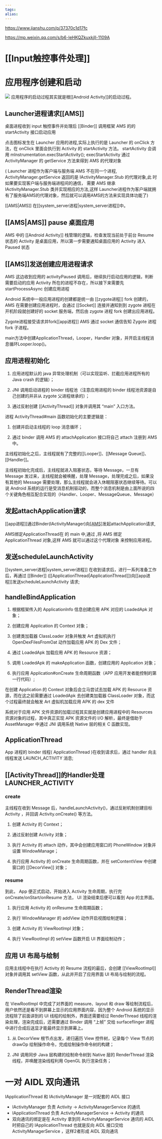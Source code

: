 ```yaml
---
tags: 
alias:
---
```

https://www.jianshu.com/p/37370c1d17fc

https://mp.weixin.qq.com/s/b6-leHKQZkuxkjll-1109A
# [[Input触控事件处理]]

# 应用程序创建和启动
![](https://gd-hbimg.huaban.com/6ed5ce04b6586ffa92d944d83b293535a67b87aee6fc-Cl4LRw)
应用程序的启动过程其实就是根[[Android Activity]]的启动过程。
## Launcher进程请求[[AMS]]
桌面进程收到 input 触控事件并处理后 [[Binder]] 调用框架 AMS 的的 startActivity 接口启动应用

点击图标发生在 Launcher 应用的进程,实际上执行的是 Launcher 的 onClick 方法，在 onClick 里面会执行到 Activity 的 startActivity 方法。 startActivity 会调用 mInstrumentation.execStartActivity(); execStartActivity 通过 ActivityManager 的 getService 方法来得到 AMS 的代理对象

( Launcher 进程作为客户端与服务端 AMS 不在同一个进程, ActivityManager.getService 返回的是 IActivityManager.Stub 的代理对象,此 时如果要实现客户端与服务端进程间的通信， 需要 AMS 继承 IActivityManager.Stub 类并实现相应的方法,这样 Launcher进程作为客户端就拥有了服务端AMS的代理对象，然后就可以调用AMS的方法来实现具体功能了)

[[AMS|AMS]] 在[[system_server进程|system_server进程]]中。
## [[AMS|AMS]] pause 桌面应用
AMS 中的 [[Android Activity]] 栈管理的逻辑，检查发现当前处于前台 Resume 状态的 Activity 是桌面应用，所以第一步需要通知桌面应用的 Activity 进入 Paused 状态


## [[AMS]]发送创建应用进程请求
AMS 这边收到应用的 activityPaused 调用后，继续执行启动应用的逻辑，判断需要启动的应用 Activity 所在的进程不存在，所以接下来需要先 startProcessAsync 创建应用进程

Android 系统中一般应用进程的创建都是统一由 [[zygote进程]] fork 创建的，AMS 在需要创建应用进程时，会通过 [[Socket]] 连接并通知到到 zygote 进程在开机阶段就创建好的 socket 服务端，然后由 zygote 进程 fork 创建出应用进程。

Zygote进程接受请求并fork[[app进程]]
AMS 通过 socket 通信告知 Zygote 进程 fork 子进程。

main方法中创建ApplicationThread，Looper，Handler 对象，并开启主线程消息循环Looper.loop()。
## 应用进程初始化
1. 应用进程默认的 java 异常处理机制（可以实现监听、拦截应用进程所有的 Java crash 的逻辑）；
    
2. JNI 调用启动进程的 binder 线程池（注意应用进程的 binder 线程池资源是自己创建的并非从 zygote 父进程继承的）；
    
3. 通过反射创建 [[ActivityThread]] 对象并调用其 “main” 入口方法。

进程 ActivityThread#main 函数初始化的主要逻辑是：

1. 创建并启动主线程的 loop 消息循环；
    
2. 通过 binder 调用 AMS 的 attachApplication 接口将自己 attach 注册到 AMS 中。

主线程初始化之后，主线程就有了完整的[[Looper]]、[[Message Queue]]、[[Handler]]。

主线程初始化完成后，主线程就进入阻塞状态，等待 Message，一旦有 Message 发过来，主线程就会被唤醒，处理 Message，处理完成之后，如果没有其他的 Message 需要处理，那么主线程就会进入休眠阻塞状态继续等待。可以说 Android 系统的运行是受消息机制驱动的，而整个消息机制是由上面所说的四个关键角色相互配合实现的（Handler、Looper、MessageQueue、Message）


## 发起attachApplication请求
[[app进程]]通过Binder(IActivityManager)向[[AMS]]([[system_server进程]]中)发起attachApplication请求,

AMS绑定ApplicationThread在 的 main 中,通过 ,将 AMS 绑定 ApplicationThread 对象,这样 AMS 就可以通过这个代理对象 来控制应用进程。

## 发送scheduleLaunchActivity
[[system_server进程|system_server进程]] 在收到请求后，进行一系列准备工作后，再通过 [[Binder]] ([[ApplicationThread|ApplicationThread]])向[[app进程]]发送scheduleLaunchActivity 请求; 

## handleBindApplication
1. 根据框架传入的 ApplicationInfo 信息创建应用 APK 对应的 LoadedApk 对象；
    
2. 创建应用 Application 的 Context 对象；
    
3. 创建类加载器 ClassLoader 对象并触发 Art 虚拟机执行 OpenDexFilesFromOat 动作加载应用 APK 的 Dex 文件；
    
4. 通过 LoadedApk 加载应用 APK 的 Resource 资源；
    
5. 调用 LoadedApk 的 makeApplication 函数，创建应用的 Application 对象；
    
6. 执行应用 Application#onCreate 生命周期函数（APP 应用开发者能控制的第一行代码）;

在创建 Application 的 Context 对象后会立马尝试去加载 APK 的 Resource 资源，而在这之前需要通过 LoadedApk 去创建类加载器 ClassLoader 对象，而这个过程最终就会触发 Art 虚拟机加载应用 APK 的 dex 文件

系统对于应用 APK 文件资源的加载过程其实就是创建应用进程中的 Resources 资源对象的过程，其中真正实现 APK 资源文件的 I/O 解析，最终是借助于 AssetManager 中通过 JNI 调用系统 Native 层的相关 C 函数实现。

## ApplicationThread
App 进程的 binder 线程( ApplicationThread )在收到请求后，通过 handler 向主线程发送 LAUNCH_ACTIVITY 消息;

## [[ActivityThread]]的Handler处理LAUNCHER_ACTIVITY

### create
主线程在收到 Message 后，handleLaunchActivity()，通过反射机制创建目标 Activity ，并回调 Activity.onCreate() 等方法。 

1. 创建 Activity 的 Context；
    
2. 通过反射创建 Activity 对象；
    
3. 执行 Activity 的 attach 动作，其中会创建应用窗口的 PhoneWindow 对象并设置 WindowManage；
    
4. 执行应用 Activity 的 onCreate 生命周期函数，并在 setContentView 中创建窗口的 [[DecorView]] 对象；

### resume 

到此， App 便正式启动，开始进入 Activity 生命周期，执行完 onCreate/onStart/onResume 方法， UI 渲染结束后便可以看到 App 的主界面。

1. 执行应用 Activity 的 onResume 生命周期函数；
    
2. 执行 WindowManager 的 addView 动作开启视图绘制逻辑；
    
3. 创建 Activity 的 ViewRootImpl 对象；
    
4. 执行 ViewRootImpl 的 setView 函数开启 UI 界面绘制动作；

## 应用 UI 布局与绘制
应用主线程中在执行 Activity 的 Resume 流程的最后，会创建 [[ViewRootImpl]] 对象并调用其 setView 函数，从此并开启了应用界面 UI 布局与绘制的流程。

## RenderThread渲染
在 ViewRootImpl 中完成了对界面的 measure、layout 和 draw 等绘制流程后，用户依然还是看不到屏幕上显示的应用界面内容，因为整个 Android 系统的显示流程除了前面讲到的 UI 线程的绘制外，界面还需要经过 RenderThread 线程的渲染处理，渲染完成后，还需要通过 Binder 调用 “上帧” 交给 surfaceflinger 进程中进行合成后送显才能最终显示到屏幕上。
1. 从 DecorView 根节点出发，递归遍历 View 控件树，记录每个 View 节点的 drawOp 绘制操作命令，完成绘制操作命令树的构建；
    
2. JNI 调用同步 Java 层构建的绘制命令树到 Native 层的 RenderThread 渲染线程，并唤醒渲染线程利用 OpenGL 执行渲染任务；
# 一对 AIDL 双向通讯  
IApplicationThread 和 IActivityManager 是一对配套的 AIDL 接口

-   IActivityManager 负责 Activity -> ActivityManagerService 的通讯
-   IApplicationThread 负责 ActivityManagerService -> Activity 的通讯
-   双向通讯的绑定是在 Activity 拿到同 ActivityManagerService 通讯的 AIDL 时把自己的 IApplicationThread 也就是反向 AIDL 接口交给 ActivityManagerService ，这样2者形成 AIDL 双向通讯






